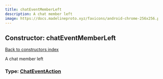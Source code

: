 ```yaml
---
title: chatEventMemberLeft
description: A chat member left
image: https://docs.madelineproto.xyz/favicons/android-chrome-256x256.png
---
```

## Constructor: chatEventMemberLeft  
[Back to constructors index](index.md)



A chat member left




### Type: [ChatEventAction](../types/ChatEventAction.md)


